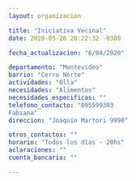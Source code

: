 ```yaml
---
layout: organizacion

title: "Iniciativa Vecinal"
date: 2020-05-26 20:22:32 -0300

fecha_actualizacion: "6/04/2020"

departamento: "Montevideo"
barrio: "Cerro Norte"
actividades: "Olla"
necesidades: "Alimentos"
necesidades_especificas: ""
telefono_contacto: "095599303
Fabiana"
direccion: "Joaquín Martori 9990"

otros_contactos: ""
horario: "Todos los días - 20hs"
aclaraciones: ""
cuenta_bancaria: ""

---
```

